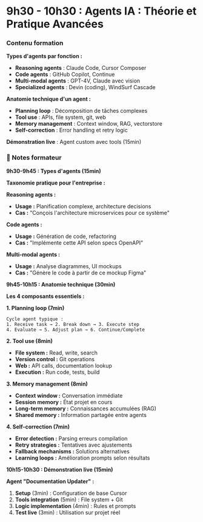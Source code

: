 # 9h30 - 10h30 : Agents IA : Théorie et Pratique Avancées

### Contenu formation

**Types d'agents par fonction :**
- **Reasoning agents** : Claude Code, Cursor Composer
- **Code agents** : GitHub Copilot, Continue  
- **Multi-modal agents** : GPT-4V, Claude avec vision
- **Specialized agents** : Devin (coding), WindSurf Cascade

**Anatomie technique d'un agent :**
- **Planning loop** : Décomposition de tâches complexes
- **Tool use** : APIs, file system, git, web
- **Memory management** : Context window, RAG, vectorstore
- **Self-correction** : Error handling et retry logic

**Démonstration live** : Agent custom avec tools (15min)

### 📝 Notes formateur

**9h30-9h45 : Types d'agents (15min)**

**Taxonomie pratique pour l'entreprise :**

**Reasoning agents :**
- **Usage :** Planification complexe, architecture decisions
- **Cas :** "Conçois l'architecture microservices pour ce système"

**Code agents :**
- **Usage :** Génération de code, refactoring
- **Cas :** "Implémente cette API selon specs OpenAPI"

**Multi-modal agents :**
- **Usage :** Analyse diagrammes, UI mockups
- **Cas :** "Génère le code à partir de ce mockup Figma"

**9h45-10h15 : Anatomie technique (30min)**

**Les 4 composants essentiels :**

**1. Planning loop (7min)**
```
Cycle agent typique :
1. Receive task → 2. Break down → 3. Execute step
4. Evaluate → 5. Adjust plan → 6. Continue/Complete
```

**2. Tool use (8min)**
- **File system :** Read, write, search
- **Version control :** Git operations
- **Web :** API calls, documentation lookup
- **Execution :** Run code, tests, build

**3. Memory management (8min)**
- **Context window :** Conversation immédiate
- **Session memory :** État projet en cours
- **Long-term memory :** Connaissances accumulées (RAG)
- **Shared memory :** Information partagée entre agents

**4. Self-correction (7min)**
- **Error detection :** Parsing erreurs compilation
- **Retry strategies :** Tentatives avec ajustements
- **Fallback mechanisms :** Solutions alternatives
- **Learning loops :** Amélioration prompts selon résultats

**10h15-10h30 : Démonstration live (15min)**

**Agent "Documentation Updater" :**
1. **Setup** (3min) : Configuration de base Cursor
2. **Tools integration** (5min) : File system + Git
3. **Logic implementation** (4min) : Rules et prompts
4. **Test live** (3min) : Utilisation sur projet réel
